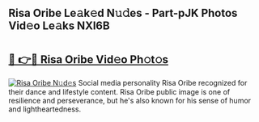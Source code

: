 ## Risa Oribe Le𝚊k𝚎d N𝚞𝚍es - Part-pJK Photos Vid𝚎o Le𝚊ks NXl6B

# <h2><a href="http://fbdknu.evod.top/?m=Risa+Oribe">🔗 👉🔴 Risa Oribe Vid𝚎o Ph𝚘t𝚘s</a></h2>

[![Risa Oribe N𝚞d𝚎s](https://i.imgur.com/8V9OHl7.gif)](http://fbdknu.evod.top/?m=Risa+Oribe)
Social media personality Risa Oribe recognized for their dance and lifestyle content. Risa Oribe public image is one of resilience and perseverance, but he's also known for his sense of humor and lightheartedness. 
